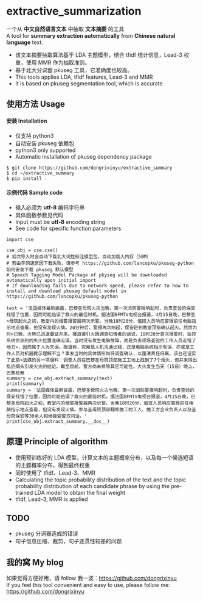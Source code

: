 # extractive_summarization

一个从 **中文自然语言文本**  中抽取 **文本摘要** 的工具  
A tool for **summary extraction automatically** from **Chinese natural language** text.

- 该文本摘要抽取算法基于 LDA 主题模型，结合 tfidf 统计信息，Lead-3 权重，使用 MMR 作为抽取准则。
- 基于北大分词器 pkuseg 工具，它准确度也较高。  
- This tools applies LDA, tfidf features, Lead-3 and MMR
- It is based on pkuseg segmentation tool, which is accurate

## 使用方法 Usage

#### 安装 Installation
- 仅支持 python3  
- 自动安装 pkuseg 依赖包   
- python3 only supported  
- Automatic installation of pkuseg dependency package  


```
$ git clone https://github.com/dongrixinyu/extractive_summary
$ cd ~/extractive_summary
$ pip install .
```


#### 示例代码 Sample code 

- 输入必须为 **utf-8** 编码字符串  
- 具体函数参数见代码  
- Input must be **utf-8** encoding string  
- See code for specific function parameters  


```
import cse    

cse_obj = cse.cse()
# 初次导入时会自动下载北大词性标注模型包，自动加载入内存（50M）  
# 若由于网速原因下载失败，请参考 https://github.com/lancopku/pkuseg-python 如何安装下载 pkuseg 默认模型  
# Speech Tagging Model Package of pkyseg will be downloaded automatically upon initial import  
# If downloading fails due to network speed, please refer to how to install and download pkuseg default model in https://github.com/lancopku/pkuseg-python  

text = '法国媒体最新披露，巴黎圣母院火灾当晚，第一次消防警报响起时，负责查验的保安找错了位置，因而可能贻误了救火的最佳时机。据法国BFMTV电视台报道，4月15日晚，巴黎圣>母院起火之初，教堂内的烟雾报警器两次示警。当晚18时20分，值班人员响应警报前往电脑指示地点查看，但没有发现火情。20分钟后，警报再次响起，保安赶到教堂顶部确认起火。然而为时>已晚，火势已迅速蔓延开来。报道援引火因调查知情者的话说，18时20分首次报警时，监控系统侦测到的失火位置准确无误。当时没有发生电脑故障，而是负责现场查验的工作人员走错了地方>，因而属于人为失误。报道称，究竟是人机沟通出错，还是电脑系统指示有误，亦或是工作人员对机器提示理解不当？事发当时的具体情形尚待调查确认，以厘清责任归属。该台还证实了此前>法媒的另一项爆料：调查人员在巴黎圣母院顶部施工工地上找到了7个烟头，但并未得出乱扔烟头引发火灾的结论。截至目前，警方尚未排除其它可能性。大火发生当天（15日）晚上，巴黎检察
summary = cse_obj.extract_summary(text)
print(summary)
summary = '法国媒体最新披露，巴黎圣母院火灾当晚，第一次消防警报响起时，负责查验的保安找错了位置，因而可能贻误了救火的最佳时机。据法国BFMTV电视台报道，4月15日晚，巴黎圣母院起火之初，教堂内的烟雾报警器两次示警。当晚18时20分，值班人员响应警报前往电脑指示地点查看，但没有发现火情。参与圣母院顶部翻修施工的工人、施工方企业负责人以及圣 母院保安等30余人相继接受警方问话。'
print(cse_obj.extract_summary.__doc__)
```

## 原理 Principle of algorithm

- 使用预训练好的 LDA 模型，计算文本的主题概率分布，以及每一个候选短语的主题概率分布，得到最终权重 
- 同时使用了 tfidf、Lead-3、MMR 
- Calculating the topic probability distribution of the text and the topic probability distribution of each candidate phrase by using the pre-trained LDA model to obtain the final weight  
- tfidf, Lead-3, MMR is applied

## TODO
- pkuseg 分词器造成的错误
- 句子信息压缩、裁剪，句子连贯性较差的问题

## 我的窝 My blog  

如果觉得方便好用，请 follow 我一波：https://github.com/dongrixinyu  
If you feel this tool convenient and easy to use, please follow me: https://github.com/dongrixinyu


